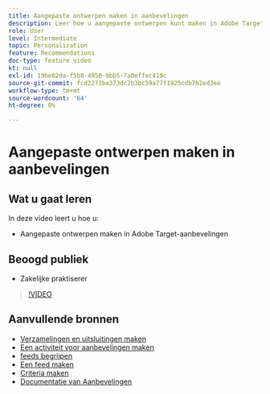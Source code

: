 ```yaml
---
title: Aangepaste ontwerpen maken in aanbevelingen
description: Leer hoe u aangepaste ontwerpen kunt maken in Adobe Target Recommendations.
role: User
level: Intermediate
topic: Personalization
feature: Recommendations
doc-type: feature video
kt: null
exl-id: 19be02da-f5b8-4950-9bb5-7a0effec419c
source-git-commit: fcd2273ba373dc2b3bc59a77f1925cdb7b2ed3ee
workflow-type: tm+mt
source-wordcount: '64'
ht-degree: 0%

---
```


# Aangepaste ontwerpen maken in aanbevelingen

## Wat u gaat leren

In deze video leert u hoe u:

* Aangepaste ontwerpen maken in Adobe Target-aanbevelingen

## Beoogd publiek

* Zakelijke praktiserer

>[!VIDEO](https://video.tv.adobe.com/v/27687?quality=12)

## Aanvullende bronnen

* [Verzamelingen en uitsluitingen maken](create-collections-and-exclusions.md)
* [Een activiteit voor aanbevelingen maken](create-a-recommendations-activity.md)
* [feeds begrijpen](understanding-feeds.md)
* [Een feed maken](create-a-feed.md)
* [Criteria maken](create-criteria.md)
* [ Documentatie van Aanbevelingen ](https://experienceleague.adobe.com/docs/target/using/recommendations/recommendations.html?lang=nl-NL)
